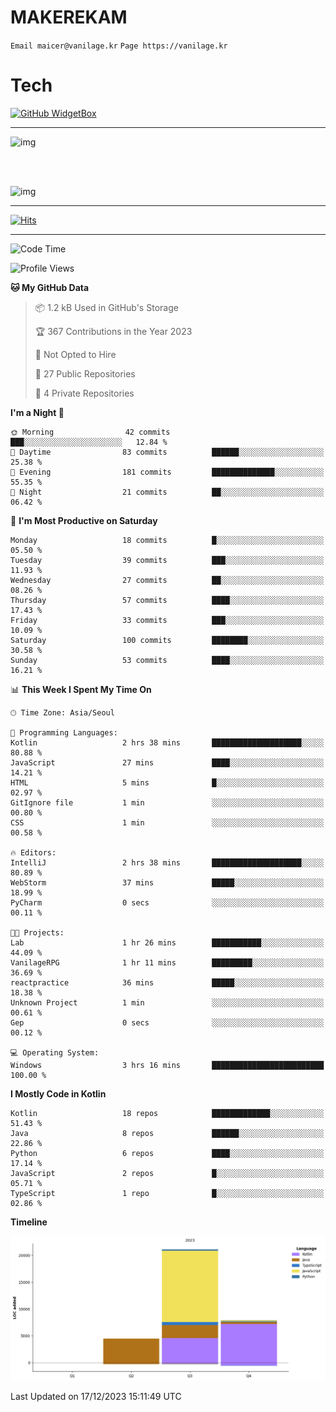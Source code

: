 # MAKEREKAM

`Email maicer@vanilage.kr`
`Page https://vanilage.kr`

# Tech

[![GitHub WidgetBox](https://github-widgetbox.vercel.app/api/skills?languages=python,js,ts,c,cpp,cs,java,kotlin,bash,md,html,css,xml,yaml,swift,powershell,json,R,SQL,php&tools=git,npm,gradle,nodejs,vercel,nginx&includeNames=true&theme=darkmode)](https://github.com/Jurredr/github-widgetbox)

---

![img](https://github-readme-stats.vercel.app/api/top-langs/?username=MAKEREKAM&layout=compact&theme=gruvbox)

<br>
<br>

![img](https://github-readme-stats.vercel.app/api/?username=MAKEREKAM&layout=compact&theme=gruvbox)

---

[![Hits](https://hits.seeyoufarm.com/api/count/incr/badge.svg?url=https%3A%2F%2Fgithub.com%2FMAKEREKAM&count_bg=%234A49D1&title_bg=%23555555&icon=&icon_color=%23E7E7E7&title=방문&edge_flat=false)](https://hits.seeyoufarm.com)

---

<!--START_SECTION:waka-->
![Code Time](http://img.shields.io/badge/Code%20Time-104%20hrs%2047%20mins-blue)

![Profile Views](http://img.shields.io/badge/Profile%20Views-0-blue)

**🐱 My GitHub Data** 

> 📦 1.2 kB Used in GitHub's Storage 
 > 
> 🏆 367 Contributions in the Year 2023
 > 
> 🚫 Not Opted to Hire
 > 
> 📜 27 Public Repositories 
 > 
> 🔑 4 Private Repositories 
 > 
**I'm a Night 🦉** 

```text
🌞 Morning                42 commits          ███░░░░░░░░░░░░░░░░░░░░░░   12.84 % 
🌆 Daytime                83 commits          ██████░░░░░░░░░░░░░░░░░░░   25.38 % 
🌃 Evening                181 commits         ██████████████░░░░░░░░░░░   55.35 % 
🌙 Night                  21 commits          ██░░░░░░░░░░░░░░░░░░░░░░░   06.42 % 
```
📅 **I'm Most Productive on Saturday** 

```text
Monday                   18 commits          █░░░░░░░░░░░░░░░░░░░░░░░░   05.50 % 
Tuesday                  39 commits          ███░░░░░░░░░░░░░░░░░░░░░░   11.93 % 
Wednesday                27 commits          ██░░░░░░░░░░░░░░░░░░░░░░░   08.26 % 
Thursday                 57 commits          ████░░░░░░░░░░░░░░░░░░░░░   17.43 % 
Friday                   33 commits          ███░░░░░░░░░░░░░░░░░░░░░░   10.09 % 
Saturday                 100 commits         ████████░░░░░░░░░░░░░░░░░   30.58 % 
Sunday                   53 commits          ████░░░░░░░░░░░░░░░░░░░░░   16.21 % 
```


📊 **This Week I Spent My Time On** 

```text
🕑︎ Time Zone: Asia/Seoul

💬 Programming Languages: 
Kotlin                   2 hrs 38 mins       ████████████████████░░░░░   80.88 % 
JavaScript               27 mins             ████░░░░░░░░░░░░░░░░░░░░░   14.21 % 
HTML                     5 mins              █░░░░░░░░░░░░░░░░░░░░░░░░   02.97 % 
GitIgnore file           1 min               ░░░░░░░░░░░░░░░░░░░░░░░░░   00.80 % 
CSS                      1 min               ░░░░░░░░░░░░░░░░░░░░░░░░░   00.58 % 

🔥 Editors: 
IntelliJ                 2 hrs 38 mins       ████████████████████░░░░░   80.89 % 
WebStorm                 37 mins             █████░░░░░░░░░░░░░░░░░░░░   18.99 % 
PyCharm                  0 secs              ░░░░░░░░░░░░░░░░░░░░░░░░░   00.11 % 

🐱‍💻 Projects: 
Lab                      1 hr 26 mins        ███████████░░░░░░░░░░░░░░   44.09 % 
VanilageRPG              1 hr 11 mins        █████████░░░░░░░░░░░░░░░░   36.69 % 
reactpractice            36 mins             █████░░░░░░░░░░░░░░░░░░░░   18.38 % 
Unknown Project          1 min               ░░░░░░░░░░░░░░░░░░░░░░░░░   00.61 % 
Gep                      0 secs              ░░░░░░░░░░░░░░░░░░░░░░░░░   00.12 % 

💻 Operating System: 
Windows                  3 hrs 16 mins       █████████████████████████   100.00 % 
```

**I Mostly Code in Kotlin** 

```text
Kotlin                   18 repos            █████████████░░░░░░░░░░░░   51.43 % 
Java                     8 repos             ██████░░░░░░░░░░░░░░░░░░░   22.86 % 
Python                   6 repos             ████░░░░░░░░░░░░░░░░░░░░░   17.14 % 
JavaScript               2 repos             █░░░░░░░░░░░░░░░░░░░░░░░░   05.71 % 
TypeScript               1 repo              █░░░░░░░░░░░░░░░░░░░░░░░░   02.86 % 
```



**Timeline**

![Lines of Code chart](https://raw.githubusercontent.com/MAKEREKAM/MAKEREKAM/main/assets/bar_graph.png)


 Last Updated on 17/12/2023 15:11:49 UTC
<!--END_SECTION:waka-->
